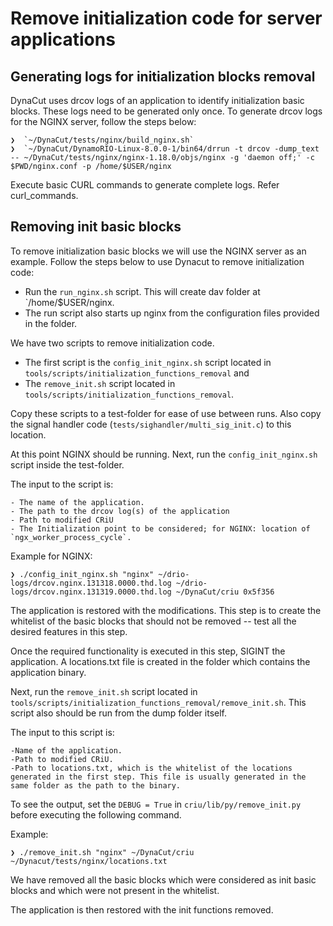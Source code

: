 # Remove initialization code for server applications

## Generating logs for initialization blocks removal

DynaCut uses drcov logs of an application to identify initialization basic blocks. These logs need to be generated only once. To generate drcov logs for the NGINX server, follow the steps below: 
```
❯  `~/DynaCut/tests/nginx/build_nginx.sh`
❯  `~/DynaCut/DynamoRIO-Linux-8.0.0-1/bin64/drrun -t drcov -dump_text -- ~/DynaCut/tests/nginx/nginx-1.18.0/objs/nginx -g 'daemon off;' -c $PWD/nginx.conf -p /home/$USER/nginx
```
Execute basic CURL commands to generate complete logs. Refer curl_commands. 
    
## Removing init basic blocks

To remove initialization basic blocks we will use the NGINX server as an example. Follow the steps below to use Dynacut to remove initialization code:

 - Run the `run_nginx.sh` script. This will create dav folder at `/home/$USER/nginx.
 - The run script also starts up nginx from the configuration files provided in the folder.

We have two scripts to remove initialization code. 
 - The first script is the `config_init_nginx.sh` script located in `tools/scripts/initialization_functions_removal` and 
 - The `remove_init.sh` script located in `tools/scripts/initialization_functions_removal`.

Copy these scripts to a test-folder for ease of use between runs. Also copy the signal handler code (`tests/sighandler/multi_sig_init.c`) to this location. 

At this point NGINX should be running. Next, run the `config_init_nginx.sh` script inside the test-folder.

The input to the script is:

    - The name of the application.
    - The path to the drcov log(s) of the application
    - Path to modified CRiU
    - The Initialization point to be considered; for NGINX: location of `ngx_worker_process_cycle`.

Example for NGINX:

```
❯ ./config_init_nginx.sh "nginx" ~/drio-logs/drcov.nginx.131318.0000.thd.log ~/drio-logs/drcov.nginx.131319.0000.thd.log ~/DynaCut/criu 0x5f356
```

The application is restored with the modifications. This step is to create the whitelist of the basic blocks that should not be removed -- test all the desired features in this step.

Once the required functionality is executed in this step, SIGINT the application. A locations.txt file is created in the folder which contains the application binary.

Next, run the `remove_init.sh` script located in `tools/scripts/initialization_functions_removal/remove_init.sh`. This script also should be run from the dump folder itself.

The input to this script is:

    -Name of the application.
    -Path to modified CRiU.
    -Path to locations.txt, which is the whitelist of the locations generated in the first step. This file is usually generated in the same folder as the path to the binary.

To see the output, set the `DEBUG = True` in `criu/lib/py/remove_init.py` before executing the following command.

Example:
```
❯ ./remove_init.sh "nginx" ~/DynaCut/criu ~/Dynacut/tests/nginx/locations.txt
```

We have removed all the basic blocks which were considered as init basic blocks and which were not present in the whitelist.

The application is then restored with the init functions removed.
